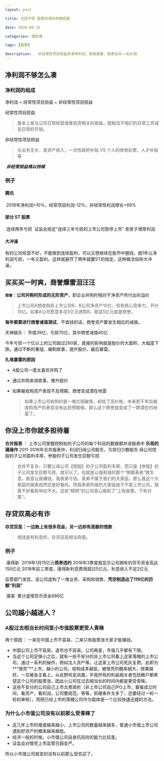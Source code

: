 ```yaml
---
layout: post

title: 见怪不怪 股票市场的奇葩现象

date: 2020-04-15

categories: 理财课

tags: [股票]

description:   非经常性项目损益来凑净利润，商誉暴雷，报表合并——如乐视
---
```





## 净利润不够怎么凑
### 净利润的组成

净利润 = 经常性项目损益 + 非经常性项目损益

 经常性项目损益

>基本上是与公司日常经营或者投资相关的收益，就相当于咱们的日常工资减去日常的开销。

非经常性项目损益

>与业务无关，卖资产收入，一次性政府补贴 VS 个人的体育彩票、人才补贴等		

​	 ***非经常损益难以持续***

### 例子
#### 腾讯
​				2018年净利润+10%，经常项目利润-12%，非经常性利润增长+69%
#### 部分 ST 股票
​				连续两年亏损
​				证监会规定“连续三年亏损的上市公司暂停上市”
​				卖房子增厚利润

#### 大冲澡

有的公司经营不好，不能做到连续盈利，可以又想继续在股市中圈钱，就1年让净利润亏损，一年又盈利，这样就避开了两年就要ST的规定。这种做法俗称大冲澡。

## 买买买一时爽，商誉爆雷泪汪汪

**`商誉`**：**公司并购时形成的无形资产**，即企业并购时相对于净资产所付出的溢价

> 上市公司A想收购非上市公司B，B公司净资产10亿，但有核心竞争力，开价15亿。如果A公司愿意多花5亿元收购B，那这5亿元就是商誉。

**每年都要进行商誉减值测试**，不值钱的话，商誉资产要发生相应的减值。

天神娱乐： 市值39亿，亏损70亿，其中商誉减值40亿

今年亏损一个亿以上的公司超过260家，直接的影响就是股价的大面积、大幅度下跌。通过不断的重组、编制故事，提升股价，最后暴雷。

**扎堆暴雷的原因**

- A股公司一度太喜欢并购了

- 通过并购来讲故事，推升股价

- 如果被收购资产表现不及预期，商誉变成潜在地雷

  >如果上市公司收购的是一堆烂铜破铁，却给了高价格，未来若干年后被收购资产的表现没有达到预期值，那么这个商誉就变成了一颗潜在的地雷了。

## 你没上市你就多担待着
**合并报表** ： 上市公司掌握控制权的子公司的每个科目的数据都并进报表中
**乐视的骚操作**
			2011-2016年合并报表中，利润归母公司股东，亏损归少数股东
			母公司控股的子公司盈利丰厚，参股的子公司发生巨额亏损

>也并不复杂，只要让母公司【控股】的子公司盈利丰厚，而只是【参股】的子公司发生巨额亏损，就可以了。也就是让我和我的那个“倒霉表弟”做生意，故意让我赚钱，我表弟亏钱。表弟不属于我们的大家庭，那么我这个大家庭的报表自然还是好看的。而我表弟所属的大家庭由于不是上市公司，报表不好看影响也不大。这些“精明”的公司真心做到了“上有政策，下有对策”。

## 存贷双高必有诈
**存贷双高：一边账上有很多现金，另一边却有高额的借款**

> 借钱是有利息的，存贷双高相当奇葩。

### 例子

​			康得新
​				2019年1月15亿元**债券违约**
​				2018年3季度报显示公司拥有的货币资金高达150亿元
​				2018年前三季度，康得新利息费用超过5亿元，利息收入不足2亿元

​				监管部门发现，该公司虚构了一堆业务、采购和销售、**凭空制造出了119亿的巨额“利润”**

​			康美
​				累计虚增货币资金886亿

## 公司越小越迷人？
### A股过去相当长时间里小市值股票更受人青睐

两个原因： 一来在中国上市不容易，二来只有股票涨大家才能赚钱。

- 中国公司上市不容易，退市也不容易。公司再差，市值几乎都有下限。
- 当这个公司足够小之后，就有一些不安分的非上市公司看上这家落魄的上市公司，通过一系列的操作，例如注入资产等，让这家上市公司死灰复燃，此即为**“借壳”**上市，越小的公司，收购成本越低，被借壳的概率越大，效果越好。一旦被金主看上，从此野鸡变凤凰，毕竟所有的利益相关者包括散户都希望这个公司的股票涨，因此小公司在过去相当长的时间内都是更受青睐。
- 这些不安分的公司自己上市太费周折（非上市公司自己IPO上市，要看成立时间，看资产，看利润，公司要规范，等等，软硬条件太多了，还要经过一轮一轮的审核），而把已经上市的落魄公司作为载体是一个比较快速迅捷的方法。

### 为什么小市值公司没有以前那么受青睐了 

- 这几年上市的难度越来越小，上市公司的数量越来越多，普通小市值上市公司遇到好资产的概率越来越低。
- 经济一般的时候，小市值公司自身抗风险的能力比较差。
- 证监会对借壳上市监管日趋变严。

所以小市值公司就变的没有以前那么受欢迎了。

 